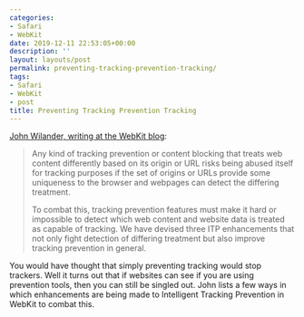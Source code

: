 ```yaml
---
categories:
- Safari
- WebKit
date: 2019-12-11 22:53:05+00:00
description: ''
layout: layouts/post
permalink: preventing-tracking-prevention-tracking/
tags:
- Safari
- WebKit
- post
title: Preventing Tracking Prevention Tracking
---
```


<p><a href="https://webkit.org/blog/9661/preventing-tracking-prevention-tracking/">John Wilander, writing at the WebKit blog</a>:</p>
<blockquote><p>Any kind of tracking prevention or content blocking that treats web content differently based on its origin or URL risks being abused itself for tracking purposes if the set of origins or URLs provide some uniqueness to the browser and webpages can detect the differing treatment.</p>
<p>To combat this, tracking prevention features must make it hard or impossible to detect which web content and website data is treated as capable of tracking. We have devised three ITP enhancements that not only fight detection of differing treatment but also improve tracking prevention in general.</p></blockquote>
<p>You would have thought that simply preventing tracking would stop trackers. Well it turns out that if websites can see if you are using prevention tools, then you can still be singled out. John lists a few ways in which enhancements are being made to Intelligent Tracking Prevention in WebKit to combat this.</p>